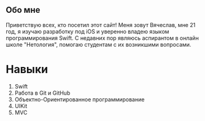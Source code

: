 ## Обо мне

Приветствую всех, кто посетил этот сайт!
 Меня зовут Вячеслав, мне 21 год, я изучаю разработку под iOS и уверенно владею языком программирования Swift. С недавних пор являюсь аспирантом в онлайн школе "Нетология", помогаю студентам с их возникшими вопросами.

# Навыки

1. Swift
2. Работа в Git и GitHub
3. Объектно-Ориентированное программирование
4. UIKit
5. MVC
